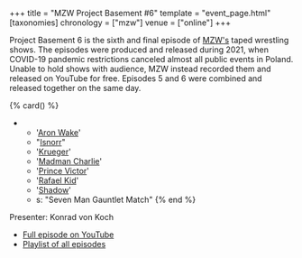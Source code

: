 +++
title = "MZW Project Basement #6"
template = "event_page.html"
[taxonomies]
chronology = ["mzw"]
venue = ["online"]
+++

Project Basement 6 is the sixth and final episode of [MZW's](@/o/mzw.md) taped wrestling shows. The episodes were produced and released during 2021, when COVID-19 pandemic restrictions canceled almost all public events in Poland. Unable to hold shows with audience, MZW instead recorded them and released on YouTube for free. Episodes 5 and 6 were combined and released together on the same day.

{% card() %}
- - '[Aron Wake](@/w/aron-wake.md)'
  - "[Isnorr](@/w/isnorr.md)"
  - '[Krueger](@/w/olgierd.md)'
  - '[Madman Charlie](@/w/madman-charlie.md)'
  - '[Prince Victor](@/w/vic-golden.md)'
  - '[Rafael Kid](@/w/rafael-kid.md)'
  - '[Shadow](@/w/shadow.md)'
  - s: "Seven Man Gauntlet Match"
{% end %}

Presenter: Konrad von Koch

* [Full episode on YouTube](https://youtu.be/nNkw2gdrWa4)
* [Playlist of all episodes](https://www.youtube.com/playlist?list=PL9jkhNR2Sx8gOYpibA7twIBHV7w3iyLB2)
